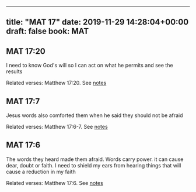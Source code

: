 
---
title: "MAT 17"
date: 2019-11-29 14:28:04+00:00
draft: false
book: MAT
---

## MAT 17:20

I need to know God's will so I can act on what he permits and see the results

Related verses: Matthew 17:20. See [notes](https://my.bible.com/notes/3308313352946311709)


## MAT 17:7

Jesus words also comforted them when he said they should not be afraid

Related verses: Matthew 17:6-7. See [notes](https://my.bible.com/notes/3308311072385786375)


## MAT 17:6

The words they heard made them afraid. Words carry power. it can cause dear, doubt or faith. I need to shield my ears from hearing things that will cause a reduction in my faith

Related verses: Matthew 17:6. See [notes](https://my.bible.com/notes/3308310641555268094)

